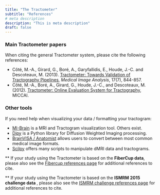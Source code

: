 ```yaml
---
title: "The Tractometer"
subtitle: "References"
# meta description
description: "This is meta description"
draft: false
---
```


### Main Tractometer papers

When citing the general Tractometer system, please cite the following references:

<ul class="ref-list">
    <li>
        Côté, M.-A., Girard, G., Boré, A., Garyfallidis, E., Houde, J.-C. and Descoteaux, M. (2013).
        <a href="http://www.medicalimageanalysisjournal.com/article/S1361-8415(13)00047-9/abstract" target="_blank">
            Tractometer: Towards Validation of Tractography Pipelines</a>,
        <i>Medical Image Analysis</i>, 17(7), 844-857.
    </li>
    <li>
        Côté, M.-A., Boré, A., Girard, G., Houde, J.-C., and Descoteaux, M. (2012).
        <a href="{% static 'papers/Cote_etal_Tractometer.pdf' %}" target="_blank">Tractometer: Online Evaluation System for Tractography</a>, MICCAI.
    </li>
</ul>

### Other tools

If you need help when visualizing your data / formatting your tractogram:

<ul>
        <li><a href="https://github.com/imeka/mi-brain" target="_blank">MI-Brain</a> is a MRI and Tractogram visualization tool. Others exist. </li>
        <li><a href="https://dipy.org/" target="_blank">Dipy</a> is a Python library for Diffusion Weighted Imaging processing.</li>
        <li><a href="http://brainvisa.info/index.html" target="_blank">BrainVISA / Anatomist</a> allows users to convert between most common medical image formats.</li>
        <li><a href="https://scil-documentation.readthedocs.io/en/latest/our_tools/scilpy.html" target="_blank">Scilpy</a>
            offers many scripts to manipulate dMRI data and tractograms.</li>
</ul>

** If your study using the Tractometer is based on the <b>FiberCup data</b>, please also see the
    <a href="/original_fibercup/references">Fibercup references page</a> for additional references to cite.

** If your study using the Tractometer is based on the <b>ISMRM 2015 challenge data </b>, please also see the
    <a href="/ismrm_2015_challenge/references">ISMRM challenge references page</a> for additional references to cite.
